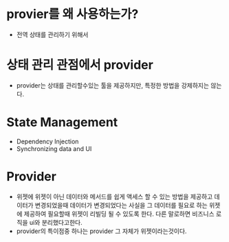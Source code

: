 # provier를 왜 사용하는가?
- 전역 상태를 관리하기 위해서

# 상태 관리 관점에서 provider
- provider는 상태를 관리할수있는 툴을 제공하지만, 특정한 방법을 강제하지는 않는다.

# State Management
- Dependency Injection
- Synchronizing data and UI

# Provider
- 위젯에 위젯이 아닌 데이터와 메서드를 쉽게 액세스 할 수 있는 방법을 제공하고 데이터가 변경되었을때 데이터가 변경되었다는 사실을
그 데이터를 필요로 하는 위젯에 제공하여 필요할때 위젯이 리빌딩 될 수 있도록 한다. 다른 말로하면 비즈니스 로직을 ui와 분리했다고한다.
- provider의 특이점중 하나는 provider 그 자체가 위젯이라는것이다.
